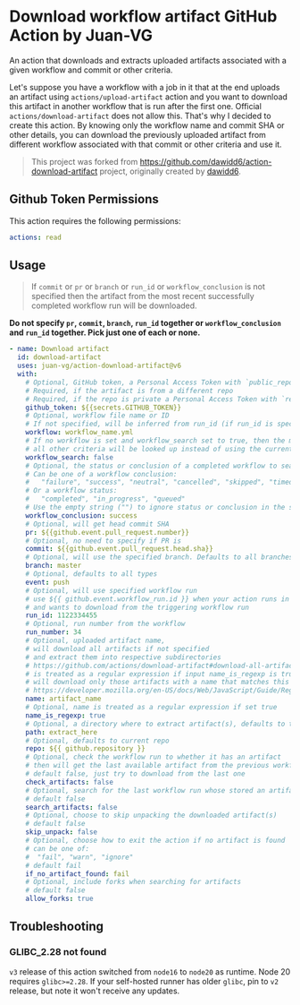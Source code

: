 # Download workflow artifact GitHub Action by Juan-VG

An action that downloads and extracts uploaded artifacts associated with a given workflow and commit or other criteria.

Let's suppose you have a workflow with a job in it that at the end uploads an artifact using `actions/upload-artifact` action and you want to download this artifact in another workflow that is run after the first one. Official `actions/download-artifact` does not allow this. That's why I decided to create this action. By knowing only the workflow name and commit SHA or other details, you can download the previously uploaded artifact from different workflow associated with that commit or other criteria and use it.


> This project was forked from <https://github.com/dawidd6/action-download-artifact> project, originally created by [dawidd6](https://github.com/dawidd6).

## Github Token Permissions

This action requires the following permissions:

```yaml
actions: read
```

## Usage

> If `commit` or `pr` or `branch` or `run_id` or `workflow_conclusion` is not specified then the artifact from the most recent successfully completed workflow run will be downloaded.

**Do not specify `pr`, `commit`, `branch`, `run_id` together or `workflow_conclusion` and `run_id` together. Pick just one of each or none.**

```yaml
- name: Download artifact
  id: download-artifact
  uses: juan-vg/action-download-artifact@v6
  with:
    # Optional, GitHub token, a Personal Access Token with `public_repo` scope if needed
    # Required, if the artifact is from a different repo
    # Required, if the repo is private a Personal Access Token with `repo` scope is needed or GitHub token in a job where the permissions `action` scope set to `read`
    github_token: ${{secrets.GITHUB_TOKEN}}
    # Optional, workflow file name or ID
    # If not specified, will be inferred from run_id (if run_id is specified), or will be the current workflow
    workflow: workflow_name.yml
    # If no workflow is set and workflow_search set to true, then the most recent workflow matching
    # all other criteria will be looked up instead of using the current workflow
    workflow_search: false
    # Optional, the status or conclusion of a completed workflow to search for
    # Can be one of a workflow conclusion:
    #   "failure", "success", "neutral", "cancelled", "skipped", "timed_out", "action_required"
    # Or a workflow status:
    #   "completed", "in_progress", "queued"
    # Use the empty string ("") to ignore status or conclusion in the search
    workflow_conclusion: success
    # Optional, will get head commit SHA
    pr: ${{github.event.pull_request.number}}
    # Optional, no need to specify if PR is
    commit: ${{github.event.pull_request.head.sha}}
    # Optional, will use the specified branch. Defaults to all branches
    branch: master
    # Optional, defaults to all types
    event: push
    # Optional, will use specified workflow run
    # use ${{ github.event.workflow_run.id }} when your action runs in a workflow_run event
    # and wants to download from the triggering workflow run
    run_id: 1122334455
    # Optional, run number from the workflow
    run_number: 34
    # Optional, uploaded artifact name,
    # will download all artifacts if not specified
    # and extract them into respective subdirectories
    # https://github.com/actions/download-artifact#download-all-artifacts
    # is treated as a regular expression if input name_is_regexp is true
    # will download only those artifacts with a name that matches this regular expression
    # https://developer.mozilla.org/en-US/docs/Web/JavaScript/Guide/Regular_expressions
    name: artifact_name
    # Optional, name is treated as a regular expression if set true
    name_is_regexp: true
    # Optional, a directory where to extract artifact(s), defaults to the current directory
    path: extract_here
    # Optional, defaults to current repo
    repo: ${{ github.repository }}
    # Optional, check the workflow run to whether it has an artifact
    # then will get the last available artifact from the previous workflow
    # default false, just try to download from the last one
    check_artifacts: false
    # Optional, search for the last workflow run whose stored an artifact named as in `name` input
    # default false
    search_artifacts: false
    # Optional, choose to skip unpacking the downloaded artifact(s)
    # default false
    skip_unpack: false
    # Optional, choose how to exit the action if no artifact is found
    # can be one of:
    #  "fail", "warn", "ignore"
    # default fail
    if_no_artifact_found: fail
    # Optional, include forks when searching for artifacts
    # default false
    allow_forks: true
```

## Troubleshooting

### GLIBC_2.28 not found

`v3` release of this action switched from `node16` to `node20` as runtime.
Node 20 requires `glibc>=2.28`. If your self-hosted runner has older `glibc`, pin to `v2` release, but note it won't receive any updates.
